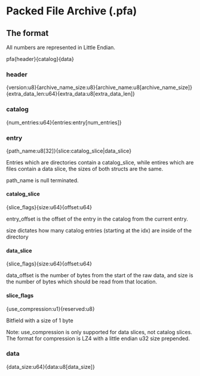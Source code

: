 # Packed File Archive (.pfa)

## The format
All numbers are represented in Little Endian.

pfa{header}{catalog}{data}

### header
{version:u8}{archive_name_size:u8}{archive_name:u8\[archive_name_size\]}{extra_data_len:u64}{extra_data:u8\[extra_data_len\]}

### catalog
{num_entries:u64}{entries:entry\[num_entries\]}

### entry
{path_name:u8\[32\]}{slice:catalog_slice|data_slice}

Entries which are directories contain a catalog_slice, while entires which are files contain a data slice, the sizes of both structs are the same.

path_name is null terminated.

#### catalog_slice
{slice_flags}{size:u64}{offset:u64}

entry_offset is the offset of the entry in the catalog from the current entry.

size dictates how many catalog entries (starting at the idx) are inside of the directory

#### data_slice
{slice_flags}{size:u64}{offset:u64}

data_offset is the number of bytes from the start of the raw data, and size is the number of bytes which should be read from that location.

#### slice_flags
{use_compression:u1}{reserved:u8}

Bitfield with a size of 1 byte

Note: use_compression is only supported for data slices, not catalog slices. The format for compression is LZ4 with a little endian u32 size prepended.

### data
{data_size:u64}{data:u8\[data_size\]}

